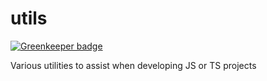 # utils

[![Greenkeeper badge](https://badges.greenkeeper.io/cahilfoley/utils.svg)](https://greenkeeper.io/)

Various utilities to assist when developing JS or TS projects
